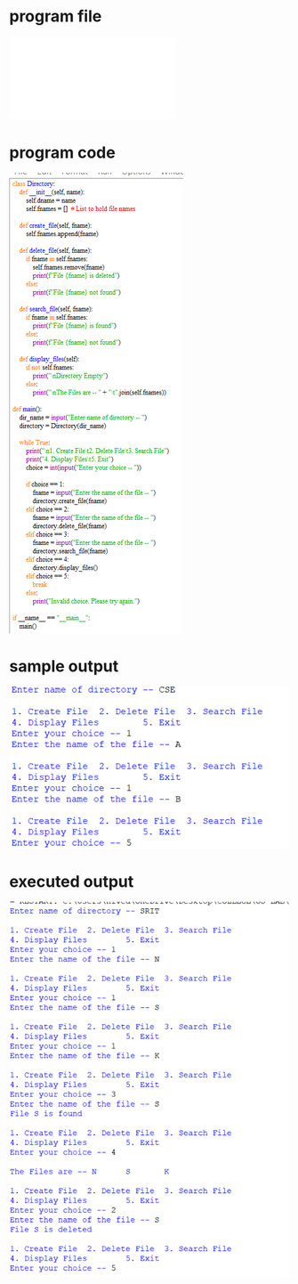 
# program file
![program file](single-leveldirectorymanagementsystem_539.py)

# program code 
![program code](single-leveldirectorymanagementsystem_CODE_539.png)

# sample output
![sample output](single-leveldirectorymanagementsystem_IO_539.png)

# executed output
![executed output](single-leveldirectorymanagementsystem_EO_539.png)

